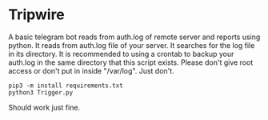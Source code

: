# Tripwire
A basic telegram bot reads from auth.log of remote server and reports using python.
It reads from auth.log file of your server. It searches for the log file in its directory. It is recommended to using a crontab to backup your auth.log in the same directory that this script exists. Please don't give root access or don't put in inside "/var/log". Just don't.

  ``` 
  pip3 -m install requirements.txt
  python3 Trigger.py 
  ```
  
  Should work just fine.
  

